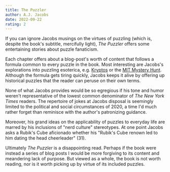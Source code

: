 ```yaml
---
title: The Puzzler
author: A.J. Jacobs
date: 2022-09-22
rating: 2
---
```


If you can ignore Jacobs musings on the virtues of puzzling (which is, despite the book's subtitle, mercifully light), _The Puzzler_ offers some entertaining stories about puzzle fanaticism.

Each chapter offers about a blog-post's worth of content that follows a formula common to every puzzle in the book. Most interesting are Jacobs's explorations into puzzling esoterica, e.g. [Kryptos](https://en.wikipedia.org/wiki/Kryptos) or the [MIT Mystery Hunt](https://puzzles.mit.edu/). Although the formula gets tiring quickly, Jacobs keeps it alive by offering up historical puzzles that the reader can peruse on their own terms.

None of what Jacobs provides would be so egregious if his tone and humor weren't representative of the lowest common denominator of _The New York Times_ readers. The repertoire of jokes at Jacobs disposal is seemingly limited to the political and social circumstances of 2020, a time I'd much rather forget than reminisce with the author's patronizing guidance.

Moreover, his grand ideas on the applicability of puzzles to everyday life are marred by his inclusions of "nerd culture" stereotypes. At one point Jacobs asks a Rubik's Cube aficionado whether his "Rubik's Cube renown led to him dating the head cheerleader" (31).

Ultimately _The Puzzler_ is a disappointing read. Perhaps if the book were instead a series of blog posts I would be more forgiving to its content and meandering lack of purpose. But viewed as a whole, the book is not worth reading, nor is it worth picking up by virtue of its included puzzles.
